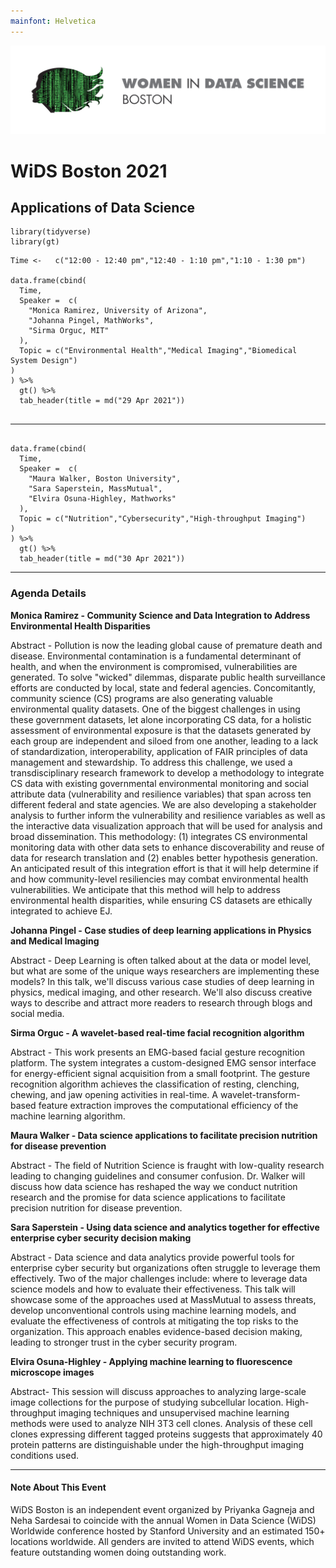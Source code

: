 ```yaml
---
mainfont: Helvetica
---
```


![](images/logo/wids-matrix-1line.png)

# WiDS Boston 2021

## Applications of Data Science         


```{r, echo=FALSE ,message = FALSE , warning = FALSE}
library(tidyverse)
library(gt)
```

```{r, echo=FALSE}
Time <-   c("12:00 - 12:40 pm","12:40 - 1:10 pm","1:10 - 1:30 pm")

data.frame(cbind(
  Time,
  Speaker =  c(
    "Monica Ramirez, University of Arizona",
    "Johanna Pingel, MathWorks",
    "Sirma Orguc, MIT"
  ),
  Topic = c("Environmental Health","Medical Imaging","Biomedical System Design")
)
) %>% 
  gt() %>% 
  tab_header(title = md("29 Apr 2021"))


```

------------------------------------------------------------------------

```{r, echo=FALSE}

data.frame(cbind(
  Time,
  Speaker =  c(
    "Maura Walker, Boston University",
    "Sara Saperstein, MassMutual",
    "Elvira Osuna-Highley, Mathworks"
  ),
  Topic = c("Nutrition","Cybersecurity","High-throughput Imaging")
)
) %>% 
  gt() %>% 
  tab_header(title = md("30 Apr 2021"))

```

------------------------------------------------------------------------

### Agenda Details

**Monica Ramirez - Community Science and Data Integration to Address Environmental Health Disparities**

Abstract - Pollution is now the leading global cause of premature death and disease. Environmental contamination is a fundamental determinant of health, and when the environment is compromised, vulnerabilities are generated. To solve "wicked" dilemmas, disparate public health surveillance efforts are conducted by local, state and federal agencies. Concomitantly, community science (CS) programs are also generating valuable environmental quality datasets. One of the biggest challenges in using these government datasets, let alone incorporating CS data, for a holistic assessment of environmental exposure is that the datasets generated by each group are independent and siloed from one another, leading to a lack of standardization, interoperability, application of FAIR principles of data management and stewardship. To address this challenge, we used a transdisciplinary research framework to develop a methodology to integrate CS data with existing governmental environmental monitoring and social attribute data (vulnerability and resilience variables) that span across ten different federal and state agencies. We are also developing a stakeholder analysis to further inform the vulnerability and resilience variables as well as the interactive data visualization approach that will be used for analysis and broad dissemination. This methodology: (1) integrates CS environmental monitoring data with other data sets to enhance discoverability and reuse of data for research translation and (2) enables better hypothesis generation. An anticipated result of this integration effort is that it will help determine if and how community-level resiliencies may combat environmental health vulnerabilities. We anticipate that this method will help to address environmental health disparities, while ensuring CS datasets are ethically integrated to achieve EJ.

**Johanna Pingel - Case studies of deep learning applications in Physics and Medical Imaging**

Abstract - Deep Learning is often talked about at the data or model level, but what are some of the unique ways researchers are implementing these models? In this talk, we'll discuss various case studies of deep learning in physics, medical imaging, and other research. We'll also discuss creative ways to describe and attract more readers to research through blogs and social media.

**Sirma Orguc - A wavelet-based real-time facial recognition algorithm**

Abstract - This work presents an EMG-based facial gesture recognition platform. The system integrates a custom-designed EMG sensor interface for energy-efficient signal acquisition from a small footprint. The gesture recognition algorithm achieves the classification of resting, clenching, chewing, and jaw opening activities in real-time. A wavelet-transform-based feature extraction improves the computational efficiency of the machine learning algorithm.

**Maura Walker - Data science applications to facilitate precision nutrition for disease prevention**

Abstract - The field of Nutrition Science is fraught with low-quality research leading to changing guidelines and consumer confusion. Dr. Walker will discuss how data science has reshaped the way we conduct nutrition research and the promise for data science applications to facilitate precision nutrition for disease prevention.

**Sara Saperstein - Using data science and analytics together for effective enterprise cyber security decision making**

Abstract - Data science and data analytics provide powerful tools for enterprise cyber security but organizations often struggle to leverage them effectively. Two of the major challenges include: where to leverage data science models and how to evaluate their effectiveness. This talk will showcase some of the approaches used at MassMutual to assess threats, develop unconventional controls using machine learning models, and evaluate the effectiveness of controls at mitigating the top risks to the organization. This approach enables evidence-based decision making, leading to stronger trust in the cyber security program.

**Elvira Osuna-Highley - Applying machine learning to fluorescence microscope images**

Abstract- This session will discuss approaches to analyzing large-scale image collections for the purpose of studying subcellular location. High-throughput imaging techniques and unsupervised machine learning methods were used to analyze NIH 3T3 cell clones. Analysis of these cell clones expressing different tagged proteins suggests that approximately 40 protein patterns are distinguishable under the high-throughput imaging conditions used.

------------------------------------------------------------------------

#### Note About This Event

WiDS Boston is an independent event organized by Priyanka Gagneja and Neha Sardesai to coincide with the annual Women in Data Science (WiDS) Worldwide conference hosted by Stanford University and an estimated 150+ locations worldwide. All genders are invited to attend WiDS events, which feature outstanding women doing outstanding work.
